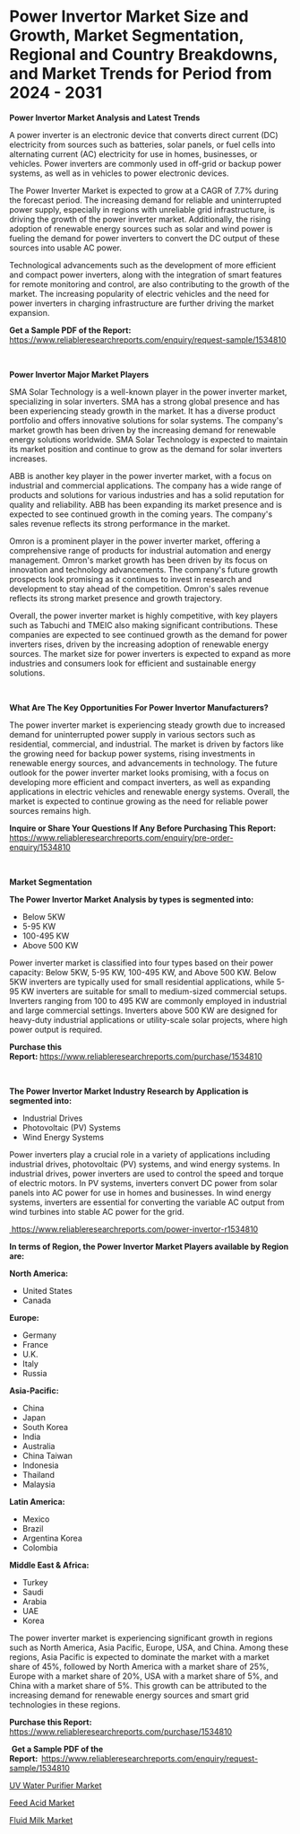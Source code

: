 <p><h1>Power Invertor Market Size and Growth, Market Segmentation, Regional and Country Breakdowns, and Market Trends for Period from 2024 -  2031</h1></p><p><strong>Power Invertor Market Analysis and Latest Trends</strong></p>
<p><p>A power inverter is an electronic device that converts direct current (DC) electricity from sources such as batteries, solar panels, or fuel cells into alternating current (AC) electricity for use in homes, businesses, or vehicles. Power inverters are commonly used in off-grid or backup power systems, as well as in vehicles to power electronic devices.</p><p>The Power Inverter Market is expected to grow at a CAGR of 7.7% during the forecast period. The increasing demand for reliable and uninterrupted power supply, especially in regions with unreliable grid infrastructure, is driving the growth of the power inverter market. Additionally, the rising adoption of renewable energy sources such as solar and wind power is fueling the demand for power inverters to convert the DC output of these sources into usable AC power.</p><p>Technological advancements such as the development of more efficient and compact power inverters, along with the integration of smart features for remote monitoring and control, are also contributing to the growth of the market. The increasing popularity of electric vehicles and the need for power inverters in charging infrastructure are further driving the market expansion.</p></p>
<p><strong>Get a Sample PDF of the Report:&nbsp;</strong> <a href="https://www.reliableresearchreports.com/enquiry/request-sample/1534810">https://www.reliableresearchreports.com/enquiry/request-sample/1534810</a></p>
<p>&nbsp;</p>
<p><strong>Power Invertor Major Market Players</strong></p>
<p><p>SMA Solar Technology is a well-known player in the power inverter market, specializing in solar inverters. SMA has a strong global presence and has been experiencing steady growth in the market. It has a diverse product portfolio and offers innovative solutions for solar systems. The company's market growth has been driven by the increasing demand for renewable energy solutions worldwide. SMA Solar Technology is expected to maintain its market position and continue to grow as the demand for solar inverters increases.</p><p>ABB is another key player in the power inverter market, with a focus on industrial and commercial applications. The company has a wide range of products and solutions for various industries and has a solid reputation for quality and reliability. ABB has been expanding its market presence and is expected to see continued growth in the coming years. The company's sales revenue reflects its strong performance in the market.</p><p>Omron is a prominent player in the power inverter market, offering a comprehensive range of products for industrial automation and energy management. Omron's market growth has been driven by its focus on innovation and technology advancements. The company's future growth prospects look promising as it continues to invest in research and development to stay ahead of the competition. Omron's sales revenue reflects its strong market presence and growth trajectory.</p><p>Overall, the power inverter market is highly competitive, with key players such as Tabuchi and TMEIC also making significant contributions. These companies are expected to see continued growth as the demand for power inverters rises, driven by the increasing adoption of renewable energy sources. The market size for power inverters is expected to expand as more industries and consumers look for efficient and sustainable energy solutions.</p></p>
<p>&nbsp;</p>
<p><strong>What Are The Key Opportunities For Power Invertor Manufacturers?</strong></p>
<p><p>The power inverter market is experiencing steady growth due to increased demand for uninterrupted power supply in various sectors such as residential, commercial, and industrial. The market is driven by factors like the growing need for backup power systems, rising investments in renewable energy sources, and advancements in technology. The future outlook for the power inverter market looks promising, with a focus on developing more efficient and compact inverters, as well as expanding applications in electric vehicles and renewable energy systems. Overall, the market is expected to continue growing as the need for reliable power sources remains high.</p></p>
<p><strong>Inquire or Share Your Questions If Any Before Purchasing This Report:</strong> <a href="https://www.reliableresearchreports.com/enquiry/pre-order-enquiry/1534810">https://www.reliableresearchreports.com/enquiry/pre-order-enquiry/1534810</a></p>
<p>&nbsp;</p>
<p><strong>Market Segmentation</strong></p>
<p><strong>The Power Invertor Market Analysis by types is segmented into:</strong></p>
<p><ul><li>Below 5KW</li><li>5-95 KW</li><li>100-495 KW</li><li>Above 500 KW</li></ul></p>
<p><p>Power inverter market is classified into four types based on their power capacity: Below 5KW, 5-95 KW, 100-495 KW, and Above 500 KW. Below 5KW inverters are typically used for small residential applications, while 5-95 KW inverters are suitable for small to medium-sized commercial setups. Inverters ranging from 100 to 495 KW are commonly employed in industrial and large commercial settings. Inverters above 500 KW are designed for heavy-duty industrial applications or utility-scale solar projects, where high power output is required.</p></p>
<p><strong>Purchase this Report:&nbsp;</strong><a href="https://www.reliableresearchreports.com/purchase/1534810">https://www.reliableresearchreports.com/purchase/1534810</a></p>
<p>&nbsp;</p>
<p><strong>The Power Invertor Market Industry Research by Application is segmented into:</strong></p>
<p><ul><li>Industrial Drives</li><li>Photovoltaic (PV) Systems</li><li>Wind Energy Systems</li></ul></p>
<p><p>Power inverters play a crucial role in a variety of applications including industrial drives, photovoltaic (PV) systems, and wind energy systems. In industrial drives, power inverters are used to control the speed and torque of electric motors. In PV systems, inverters convert DC power from solar panels into AC power for use in homes and businesses. In wind energy systems, inverters are essential for converting the variable AC output from wind turbines into stable AC power for the grid.</p></p>
<p><a href="https://www.reliableresearchreports.com/power-invertor-r1534810">&nbsp;https://www.reliableresearchreports.com/power-invertor-r1534810</a></p>
<p><strong>In terms of Region, the Power Invertor Market Players available by Region are:</strong></p>
<p>
    <p> <strong> North America: </strong>
        <ul>
            <li>United States</li>
            <li>Canada</li>
        </ul>
        </p> 
    <p> <strong> Europe: </strong>
        <ul>
            <li>Germany</li>
            <li>France</li>
            <li>U.K.</li>
            <li>Italy</li>
            <li>Russia</li>
        </ul>
        </p> 
    <p> <strong> Asia-Pacific: </strong>
        <ul>
            <li>China</li>
            <li>Japan</li>
            <li>South Korea</li>
            <li>India</li>
            <li>Australia</li>
            <li>China Taiwan</li>
            <li>Indonesia</li>
            <li>Thailand</li>
            <li>Malaysia</li>
        </ul>
        </p> 
    <p> <strong> Latin America: </strong>
        <ul>
            <li>Mexico</li>
            <li>Brazil</li>
            <li>Argentina Korea</li>
            <li>Colombia</li>
        </ul>
        </p> 
    <p> <strong> Middle East & Africa: </strong>
        <ul>
            <li>Turkey</li>
            <li>Saudi</li>
            <li>Arabia</li>
            <li>UAE</li>
            <li>Korea</li>
        </ul>
    </p>
    </p>
<p><p>The power inverter market is experiencing significant growth in regions such as North America, Asia Pacific, Europe, USA, and China. Among these regions, Asia Pacific is expected to dominate the market with a market share of 45%, followed by North America with a market share of 25%, Europe with a market share of 20%, USA with a market share of 5%, and China with a market share of 5%. This growth can be attributed to the increasing demand for renewable energy sources and smart grid technologies in these regions.</p></p>
<p><strong>Purchase this Report: </strong><a href="https://www.reliableresearchreports.com/purchase/1534810">https://www.reliableresearchreports.com/purchase/1534810</a></p>
<p>&nbsp;<strong>Get a Sample PDF of the Report:&nbsp;&nbsp;</strong><a href="https://www.reliableresearchreports.com/enquiry/request-sample/1534810">https://www.reliableresearchreports.com/enquiry/request-sample/1534810</a></p>
<p><strong></strong></p>
<p><p><a href="https://github.com/PeterParrish5/Market-Research-Report-List-4/blob/main/uv-water-purifier-market.md">UV Water Purifier Market</a></p><p><a href="https://fuschia-pecorino-a6d.notion.site/Feed-Acid-Market-Competitive-Analysis-Market-Trends-and-Forecast-to-2031-305a214f5e3b41ee88784b2f894d6a6c">Feed Acid Market</a></p><p><a href="https://changeable-paste-463.notion.site/Decoding-Fluid-Milk-Market-Metrics-Market-Share-Trends-and-Growth-Patterns-b5e13d70d6164e7dac6cdf87b3edcc26">Fluid Milk Market</a></p></p>